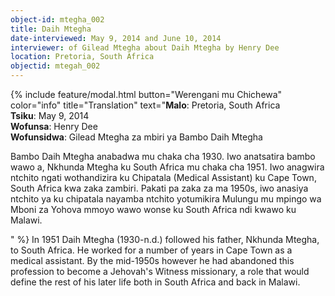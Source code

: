 ```yaml
---
object-id: mtegha_002
title: Daih Mtegha 
date-interviewed: May 9, 2014 and June 10, 2014
interviewer: of Gilead Mtegha about Daih Mtegha by Henry Dee
location: Pretoria, South Africa
objectid: mtegah_002
---
```

{% include feature/modal.html button="Werengani mu Chichewa" color="info" title="Translation" text="**Malo**: Pretoria, South Africa<br>
**Tsiku**: May 9, 2014<br>
**Wofunsa**: Henry Dee<br>
**Wofunsidwa**: Gilead Mtegha za mbiri ya Bambo Daih Mtegha<br>
<p>Bambo Daih Mtegha anabadwa mu chaka cha 1930. Iwo anatsatira bambo wawo a, Nkhunda Mtegha ku South Africa mu chaka cha 1951. Iwo anagwira ntchito ngati wothandizira ku Chipatala (Medical Assistant) ku Cape Town, South Africa kwa zaka zambiri. Pakati pa zaka za ma 1950s, iwo anasiya ntchito ya ku chipatala nayamba ntchito yotumikira Mulungu mu mpingo wa Mboni za Yohova  mmoyo wawo wonse ku South Africa ndi kwawo ku Malawi.</p>" %}
In 1951 Daih Mtegha (1930-n.d.) followed his father, Nkhunda Mtegha, to South Africa. He worked for a number of years in Cape Town as a medical assistant. By the mid-1950s however he had abandoned this profession to become a Jehovah's Witness missionary, a role that would define the rest of his later life both in South Africa and back in Malawi.